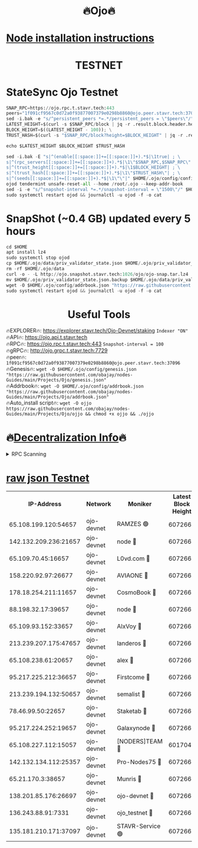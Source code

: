 <h1 align="center"> 🔥Ojo🔥</h1>

[Node installation instructions](https://github.com/obajay/nodes-Guides/tree/main/Projects/Ojo)
=

<h1 align="center"> TESTNET</h1>

# StateSync Ojo Testnet
```python
SNAP_RPC=https://ojo.rpc.t.stavr.tech:443
peers="1f091cf9567c0d72a0f93877007379e0298b8860@ojo.peer.stavr.tech:37096"
sed -i.bak -e "s/^persistent_peers *=.*/persistent_peers = \"$peers\"/" $HOME/.ojo/config/config.toml
LATEST_HEIGHT=$(curl -s $SNAP_RPC/block | jq -r .result.block.header.height); \
BLOCK_HEIGHT=$((LATEST_HEIGHT - 100)); \
TRUST_HASH=$(curl -s "$SNAP_RPC/block?height=$BLOCK_HEIGHT" | jq -r .result.block_id.hash)

echo $LATEST_HEIGHT $BLOCK_HEIGHT $TRUST_HASH

sed -i.bak -E "s|^(enable[[:space:]]+=[[:space:]]+).*$|\1true| ; \
s|^(rpc_servers[[:space:]]+=[[:space:]]+).*$|\1\"$SNAP_RPC,$SNAP_RPC\"| ; \
s|^(trust_height[[:space:]]+=[[:space:]]+).*$|\1$BLOCK_HEIGHT| ; \
s|^(trust_hash[[:space:]]+=[[:space:]]+).*$|\1\"$TRUST_HASH\"| ; \
s|^(seeds[[:space:]]+=[[:space:]]+).*$|\1\"\"|" $HOME/.ojo/config/config.toml
ojod tendermint unsafe-reset-all --home /root/.ojo --keep-addr-book
sed -i -e "s/^snapshot-interval *=.*/snapshot-interval = \"1500\"/" $HOME/.ojo/config/app.toml
sudo systemctl restart ojod && journalctl -u ojod -f -o cat
```
# SnapShot (~0.4 GB) updated every 5 hours
```python
cd $HOME
apt install lz4
sudo systemctl stop ojod
cp $HOME/.ojo/data/priv_validator_state.json $HOME/.ojo/priv_validator_state.json.backup
rm -rf $HOME/.ojo/data
curl -o - -L http://ojo.snapshot.stavr.tech:1026/ojo/ojo-snap.tar.lz4 | lz4 -c -d - | tar -x -C $HOME/.ojo --strip-components 2
mv $HOME/.ojo/priv_validator_state.json.backup $HOME/.ojo/data/priv_validator_state.json
wget -O $HOME/.ojo/config/addrbook.json "https://raw.githubusercontent.com/obajay/nodes-Guides/main/Projects/Ojo/addrbook.json"
sudo systemctl restart ojod && journalctl -u ojod -f -o cat
```
 <h1 align="center"> Useful Tools</h1>

🔥EXPLORER🔥:        https://explorer.stavr.tech/Ojo-Devnet/staking        `Indexer "ON"` \
🔥API🔥:                     https://ojo.api.t.stavr.tech \
🔥RPC🔥:                    https://ojo.rpc.t.stavr.tech:443              `Snapshot-interval = 100` \
🔥gRPC🔥:                  http://ojo.grpc.t.stavr.tech:7729 \
🔥peer🔥:                   `1f091cf9567c0d72a0f93877007379e0298b8860@ojo.peer.stavr.tech:37096` \
🔥Genesis🔥:    ```wget -O $HOME/.ojo/config/genesis.json "https://raw.githubusercontent.com/obajay/nodes-Guides/main/Projects/Ojo/genesis.json"``` \
🔥Addrbook🔥:    ```wget -O $HOME/.ojo/config/addrbook.json "https://raw.githubusercontent.com/obajay/nodes-Guides/main/Projects/Ojo/addrbook.json"``` \
🔥Auto_install script🔥: ```wget -O ojjo https://raw.githubusercontent.com/obajay/nodes-Guides/main/Projects/Ojo/ojjo && chmod +x ojjo && ./ojjo```

🔥[Decentralization Info](https://github.com/obajay/StateSync-snapshots/tree/main/Projects/Ojo/Decentralization)🔥
=


<details>
<summary>RPC Scanning</summary>

<h2 align="center"> We scan nodes in real time every 4 hours. And we provide the final result of RPC endpoints.
We cannot influence the operation of these nodes in any way. </h2>


```python
If Voting Power is higher than 0 --> then the Node is a validator of the network and may be subject to attack and be a potential threat to the chain.
```
```python
We marked such validators with a red symbol
```

</details>

[raw json Testnet](https://rpc-check.ojot.stavr.tech/ojot/rpc-ojot-result.json)
=


<table><tr><th>IP-Address</th><th>Network</th><th>Moniker</th><th>Latest Block Height</th><th>Earliest Block Height</th><th>Catching Up</th><th>Tx Index</th><th>Voting Power</th><th>Scan Time</th></tr><tr><td>65.108.199.120:54657</td><td>ojo-devnet</td><td>RAMZES 🟢</td><td>6072660</td><td>306156</td><td>False</td><td>on</td><td>0</td><td>2024-03-27T06:08:10.015883483UTC</td></tr><tr><td>142.132.209.236:21657</td><td>ojo-devnet</td><td>node 🔴</td><td>6072663</td><td>350001</td><td>False</td><td>on</td><td>1999</td><td>2024-03-27T06:08:29.042934164UTC</td></tr><tr><td>65.109.70.45:16657</td><td>ojo-devnet</td><td>L0vd.com 🔴</td><td>6072664</td><td>695918</td><td>False</td><td>off</td><td>998</td><td>2024-03-27T06:08:34.777578937UTC</td></tr><tr><td>158.220.92.97:26677</td><td>ojo-devnet</td><td>AVIAONE 🔴</td><td>6072663</td><td>2754001</td><td>False</td><td>on</td><td>19926</td><td>2024-03-27T06:08:26.265150533UTC</td></tr><tr><td>178.18.254.211:11657</td><td>ojo-devnet</td><td>CosmoBook 🔴</td><td>6072663</td><td>4392001</td><td>False</td><td>off</td><td>1047</td><td>2024-03-27T06:08:29.307496947UTC</td></tr><tr><td>88.198.32.17:39657</td><td>ojo-devnet</td><td>node 🔴</td><td>6072664</td><td>4710001</td><td>False</td><td>on</td><td>111872</td><td>2024-03-27T06:08:31.590378848UTC</td></tr><tr><td>65.109.93.152:33657</td><td>ojo-devnet</td><td>AlxVoy 🔴</td><td>6072663</td><td>4943001</td><td>False</td><td>on</td><td>6350855</td><td>2024-03-27T06:08:28.820232113UTC</td></tr><tr><td>213.239.207.175:47657</td><td>ojo-devnet</td><td>landeros 🔴</td><td>6072663</td><td>4967924</td><td>False</td><td>off</td><td>11083</td><td>2024-03-27T06:08:26.490682070UTC</td></tr><tr><td>65.108.238.61:20657</td><td>ojo-devnet</td><td>alex 🔴</td><td>6072660</td><td>5131001</td><td>False</td><td>on</td><td>11359</td><td>2024-03-27T06:08:09.699736929UTC</td></tr><tr><td>95.217.225.212:36657</td><td>ojo-devnet</td><td>Firstcome 🔴</td><td>6072661</td><td>5251946</td><td>False</td><td>on</td><td>13566</td><td>2024-03-27T06:08:15.461664497UTC</td></tr><tr><td>213.239.194.132:50657</td><td>ojo-devnet</td><td>semalist 🔴</td><td>6072660</td><td>5540522</td><td>False</td><td>on</td><td>27337</td><td>2024-03-27T06:08:10.238906715UTC</td></tr><tr><td>78.46.99.50:22657</td><td>ojo-devnet</td><td>Staketab 🔴</td><td>6072664</td><td>5668501</td><td>False</td><td>on</td><td>1276</td><td>2024-03-27T06:08:34.989466950UTC</td></tr><tr><td>95.217.224.252:19657</td><td>ojo-devnet</td><td>Galaxynode 🔴</td><td>6072664</td><td>5844001</td><td>False</td><td>on</td><td>11888</td><td>2024-03-27T06:08:33.928924956UTC</td></tr><tr><td>65.108.227.112:15057</td><td>ojo-devnet</td><td>[NODERS]TEAM 🔴</td><td>6017044</td><td>5917044</td><td>False</td><td>off</td><td>9999</td><td>2024-03-27T06:08:34.227769259UTC</td></tr><tr><td>142.132.134.112:25357</td><td>ojo-devnet</td><td>Pro-Nodes75 🔴</td><td>6072660</td><td>5972660</td><td>False</td><td>on</td><td>24651</td><td>2024-03-27T06:08:12.837516938UTC</td></tr><tr><td>65.21.170.3:38657</td><td>ojo-devnet</td><td>Munris 🔴</td><td>6072661</td><td>5972661</td><td>False</td><td>off</td><td>20123</td><td>2024-03-27T06:08:15.167877579UTC</td></tr><tr><td>138.201.85.176:26697</td><td>ojo-devnet</td><td>ojo-devnet 🔴</td><td>6072664</td><td>5972664</td><td>False</td><td>on</td><td>1000024000</td><td>2024-03-27T06:08:34.471406691UTC</td></tr><tr><td>136.243.88.91:7331</td><td>ojo-devnet</td><td>ojo_testnet 🔴</td><td>6072661</td><td>5982345</td><td>False</td><td>off</td><td>1000</td><td>2024-03-27T06:08:17.747721751UTC</td></tr><tr><td>135.181.210.171:37097</td><td>ojo-devnet</td><td>STAVR-Service 🟢</td><td>6072660</td><td>6070501</td><td>False</td><td>on</td><td>0</td><td>2024-03-27T06:08:10.570376025UTC</td></tr></table>
